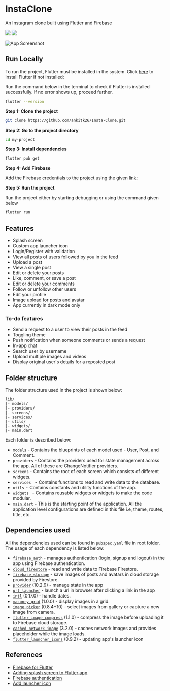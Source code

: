 
# InstaClone

An Instagram clone built using Flutter and Firebase

[<img src="https://img.shields.io/badge/Flutter-02569B?style=for-the-badge&logo=flutter&logoColor=white" />](https://flutter.dev/)  [<img src="https://img.shields.io/badge/firebase-%23039BE5.svg?style=for-the-badge&logo=firebase" />](https://firebase.flutter.dev/)

![App Screenshot](https://res.cloudinary.com/drnu1myuq/image/upload/v1648292595/design_emvq9l.png)


## Run Locally

To run the project, Flutter must be installed in the system. Click [here](https://docs.flutter.dev/get-started/install) to install Flutter if not installed:

Run the command below in the terminal to check if Flutter is installed successfully. If no error shows up, proceed further.

```bash
flutter --version
```

**Step 1: Clone the project**

```bash
git clone https://github.com/ankitk26/Insta-Clone.git
```

**Step 2: Go to the project directory**

```bash
cd my-project
```

**Step 3: Install dependencies**

```bash
flutter pub get
```

**Step 4: Add Firebase**

Add the Firebase credentials to the project using the given [link](https://firebase.google.com/docs/flutter/setup?platform=android):

**Step 5: Run the project**

Run the project either by starting debugging or using the command given below

```bash
flutter run
```

## Features

- Splash screen
- Custom app launcher icon
- Login/Register with validation
- View all posts of users followed by you in the feed
- Upload a post
- View a single post
- Edit or delete your posts
- Like, comment, or save a post
- Edit or delete your comments
- Follow or unfollow other users
- Edit your profile
- Image upload for posts and avatar
- App currently in dark mode only

### To-do features
- Send a request to a user to view their posts in the feed
- Toggling theme
- Push notification when someone comments or sends a request
- In-app chat
- Search user by username
- Upload multiple images and videos
- Display original user's details for a reposted post

## Folder structure

The folder structure used in the project is shown below:

```
lib/
|- models/
|- providers/
|- screens/
|- services/
|- utils/
|- widgets/
|- main.dart
```

Each folder is described below:

* `models` - Contains the blueprints of each model used - User, Post, and Comment.
* `providers` - Contains the providers used for state management across the app. All of these are ChangeNotifier providers.
* `screens` - Contains the root of each screen which consists of different widgets. 
* `services `  -  Contains functions to read and write data to the database.
* `utils`  -  Contains constants and utility functions of the app.
* `widgets ` - Contains reusable widgets or widgets to make the code modular.
* `main.dart` - This is the starting point of the application. All the application level configurations are defined in this file i.e, theme, routes, title, etc.

## Dependencies used

All the dependencies used can be found in `pubspec.yaml` file in root folder. The usage of each dependency is listed below:

* [`firebase_auth`](https://pub.dev/packages/firebase_auth) - manages authentication (login, signup and logout) in the app using Firebase authentication.
* [`cloud_firestore`](https://pub.dev/packages/cloud_firestore) - read and write data to Firebase Firestore.
* [`firebase_storage`](https://pub.dev/packages/firebase_storage) - save images of posts and avatars in cloud storage provided by Firestore.
* [`provider`](https://pub.dev/packages/provider) (10.2.9) - manage state in the app
* [`url_launcher`](https://pub.dev/packages/url_launcher) - launch a url in browser after clicking a link in the app
* [`intl`](https://pub.dev/packages/intl) (0.17.0) - handle dates.
* [`masonry_grid`](https://pub.dev/packages/masonry_grid) (1.0.0) - display images in a grid.
* [`image_picker`](https://pub.dev/packages/image_picker) (0.8.4+10) - select images from gallery or capture a new image from camera.
* [`flutter_image_compress`](https://pub.dev/packages/flutter_image_compress) (1.1.0) - compress the image before uploading it to Firebase cloud storage.
* [`cached_network_image`](https://pub.dev/packages/cached_network_image) (3.2.0) - caches network images and provides placeholder while the image loads.
* [`flutter_launcher_icons`](https://pub.dev/packages/flutter_launcher_icons) (0.9.2) - updating app's launcher icon

## References

- [Firebase for Flutter](https://firebase.flutter.dev/)
 - [Adding splash screen to Flutter app](https://www.youtube.com/watch?v=JVpFNfnuOZM)
 - [Firebase authentication](https://www.youtube.com/watch?v=oJ5Vrya3wCQ)
 - [Add launcher icon](https://www.youtube.com/watch?v=O9ChjwrZqns)

